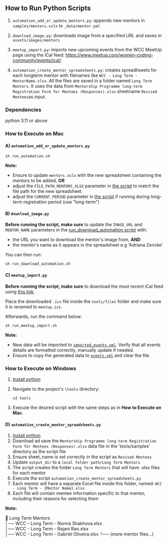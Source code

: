 ## How to Run Python Scripts

1) `automation_add_or_update_mentors.py`: appends new mentors in `samples/mentors.xslx` to `_data/mentor.yml`

2) `download_image.py`: downloads image from a specified URL and saves in `assets/images/mentors`

3) `meetup_import.py`: imports new upcoming events from the WCC MeetUp page using the iCal feed: https://www.meetup.com/women-coding-community/events/ical/

4) `automation_create_mentor_spreadsheets.py`: creates spreadhseets for each longterm mentor with filenames like `WCC - Long Term - MentorName.xlsx`. All the files are saved in a folder named `Long Term Mentors`. It uses the data from `Mentorship Programme long-term Registration Form for Mentees (Responses).xlsx` sheetname `Revised Mentees`as input.

### Dependencies

python 3.11 or above

### How to Execute on Mac

#### A) `automation_add_or_update_mentors.py`

```shell
sh run_automation.sh
```
**Note:** 
- Ensure to update `mentors.xslx` with the new spreadsheet containing the mentors to be added, **OR** 
- adjust the `FILE_PATH_MENTORS_XLSX` parameter in [the script](run_automation.sh) to match the file path for the new spreadsheet.
- adjust the `CURRENT_PERIOD` parameter in [the script](run_automation.sh) if running during long-term registration period (use "long-term")


#### B) `download_image.py`

**Before running the script, make sure** to update the `IMAGE_URL` and `MENTOR_NAME` parameters in the [run_download_automation script](run_download_automation.sh) with:
- the URL you want to download the mentor's image from, **AND**
- the mentor's name as it appears in the spreadsheet e.g 'Adriana Zencke'

You can then run: 
```shell
sh run_download_automation.sh
```

#### C) `meetup_import.py`
**Before running the script, make sure** to download the most recent iCal feed using [this link](https://www.meetup.com/women-coding-community/events/ical/).

Place the downloaded `.ics` file inside the `tools/files` folder and make sure it is renamed to `meetup.ics`.

Afterwards, run the command below:
```shell
sh run_meetup_import.sh
```

**Note:** 
- New data will be imported to [`imported_events.yml`](../_data/imported_events.yml). Verify that all events details are formatted correctly, manually update if needed. 
- Ensure to copy the generated data to [`events.yml`](../_data/events.yml) and clear the file.


### How to Execute on Windows

1) [Install python](https://www.python.org/downloads/windows)

2) Navigate to the project's `\tools` directory:

    ```
    cd tools
    ```

3) Execute the desired script with the same steps as in **How to Execute on Mac**.

#### D) `automation_create_mentor_spreadsheets.py`

1) [Install python](https://www.python.org/downloads/windows)
2) Download ad save the `Mentorship Programme long-term Registration Form for Mentees (Responses).xlsx` data file in the 'tools/samples' directory as the script file
3) Ensure sheet_name is set correctly in the script as `Revised Mentees`
4) Update `output_dir` to a `local folder path/Long Term Mentors`
5) The script creates the folder `Long Term Mentors` that will have .xlsx files for each mentor
6) Execute the script `automation_create_mentor_spreadsheets.py`
7) Each mentor will have a separate Excel file inside this folder, named: `WCC - Long Term - {Mentor Name}.xlsx`
8) Each file will contain mentee information specific to that mentor, including their reasons for selecting them

**Note:** 
  
📁 Long Term Mentors  
  │── WCC - Long Term - Nonna Shakhova.xlsx  
  │── WCC - Long Term - Rajani Rao.xlsx  
  │── WCC - Long Term - Gabriel Oliveira.xlsx   └── (more mentor files...)  